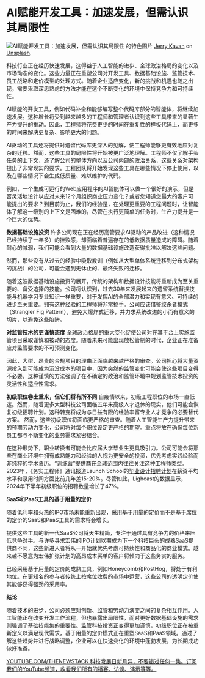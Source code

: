 # AI赋能开发工具：加速发展，但需认识其局限性

![AI赋能开发工具：加速发展，但需认识其局限性 的特色图片](https://cdn.thenewstack.io/media/2025/02/18de0082-jerry-kavan-wtuywwudbzi-unsplash-1024x683.jpg)
[Jerry Kavan](https://unsplash.com/@jerrykavan?utm_content=creditCopyText&utm_medium=referral&utm_source=unsplash) on [Unsplash](https://unsplash.com/photos/black-vehicle-WTuywWuDBzI?utm_content=creditCopyText&utm_medium=referral&utm_source=unsplash).

科技行业正在经历快速发展，这得益于人工智能的进步、全球政治格局的变化以及市场动态的变化。这些力量正在重塑公司对开发工具、数据基础设施、监管技术、员工战略和定价模型的处理方式。随着企业适应变化，新的挑战和机遇也随之出现，需要采取深思熟虑的方法才能在这个不断变化的环境中保持竞争力和可持续性。

AI赋能的开发工具，例如代码补全和能够编写整个代码库部分的智能体，将继续加速发展。这种增长将受到越来越多的工程师和管理者认识到这些工具带来的显著生产力提升的推动。因此，工程师将花费更少的时间在重复性的样板代码上，而更多的时间来解决更复杂、影响更大的问题。

AI驱动的工具还将提供对遗留代码库更深入的见解，使工程师能够更有效地应对复杂的迁移。然而，这些工具的局限性将开始被更广泛地理解。工程师不仅了解手头任务的上下文，还了解公司的整体方向以及公司内部的政治关系，这些关系对架构提出了非常现实的要求。工程团队将开始发现这些工具在哪些情况下停止使用，以及在哪些情况下会生成低质量、难以维护的代码。

例如，一个生成可运行的Web应用程序的AI智能体可以做一个很好的演示，但是否灵活地设计以应对未来12个月组织商业压力变化？或者您知道您最大的客户可能提出的要求？到目前为止，我们的经验是，在处理更重要的工程问题时，让智能体了解这一级别的上下文是困难的，尽管在执行更简单的任务时，生产力提升是一个巨大的优势。

**数据基础设施投资**
许多公司现在正在经历高管要求AI驱动的产品改进（这种情况已经持续了一年多）的挫败感，却面临着普遍存在的低数据质量造成的障碍。随着耐心的减弱，我们可能会看到大量的数据基础设施改造获得批准以解决这些问题。

然而，那些没有从过去的经验中吸取教训（例如从大型单体系统迁移到分布式架构的挑战）的公司，可能会遇到无休止的、最终失败的迁移。

随着这波数据基础设施投资的展开，传统的架构和数据设计技能将重新成为至关重要的、备受追捧的技能。公司将认识到，过去30年来发展起来的遗留系统替换技能与机器学习专业知识一样重要，对于发挥AI的全部潜力和实现有意义、可持续的进步至关重要。拥有这种经验的工程师将非常抢手。公司应该借鉴绞杀者模式（Strangler Fig Pattern），避免大爆炸式迁移，并力求系统改进的小而有意义的切片，以避免这些陷阱。

**对监管技术的更谨慎态度**
全球政治格局的重大变化促使公司对在其平台上实施监管项目采取谨慎和被动的态度。随着未来可能出现放松管制的时代，企业正在准备应对监管要求的不可预测变化。

因此，大型、昂贵的合规项目的理由正面临越来越严格的审查。公司担心将大量资源投入到可能成为沉没成本的项目中，因为突然的监管变化可能会使这些项目变得不必要。这种谨慎的方法强调了在不确定的政治和监管环境中规划监管技术投资的灵活性和适应性需求。

**初级职位卷土重来，但它们将有所不同**
自疫情以来，初级工程职位的市场一直低迷。然而，随着更多大型科技公司面临五年来高级人才退休的现实，他们可能会恢复初级招聘计划。这种转变将成为与日益有限的经验丰富专业人才竞争的必要替代方案。
然而，这些初级职位将面临更严格的审查。随着人工智能生产力提升带来的预期劳动力变化，公司将对每个职位设定更严格的期望。重点将放在确保每位新员工都与不断变化的业务需求紧密结合。

在这种形势下，职业转换者可能会比应届大学毕业生更具吸引力。公司可能会将那些在商业环境中拥有成熟能力和经验的人视为更安全的投资，优先考虑实践经验而非纯粹的学术资历。“训练营”提供商在全球范围内往往关注这种工程师类型。2023年，《务实工程师》通讯报道Launch School的[毕业设计招聘计划](https://blog.pragmaticengineer.com/the-job-market-for-new-grads-2023/)在薪资平均水平和录用时间方面比前几年差15-20%。尽管如此，Lighcast的数据显示，2024年下半年初级职位的招聘数量增长了47%。

**SaaS和PaaS工具的基于用量的定价**

随着低利率和火热的IPO市场未能重新出现，采用基于用量的定价而不是基于席位的定价的SaaS和PaaS工具的需求将会增长。

提供这些工具的新一代SaaS公司将天生精简，专注于通过具有竞争力的价格来压低竞争对手。与许多寻求宏伟的IPO计划以期成为下一个科技巨头的成熟SaaS提供商不同，这些新进入者将从一开始就优先考虑可持续性和商品化的商业模式。越来越不愿意为宏伟扩张计划的高昂成本买单的客户将倾向于这些务实的服务。

已经采用基于用量的定价的成熟工具，例如Honeycomb和PostHog，将处于有利地位。在更知名的参与者传统上按席位收费的市场中运营，这些公司的透明定价使其能够获得强劲的采用率。

**结论**

随着技术的进步，公司必须应对创新、监管和劳动力演变之间的复杂相互作用。人工智能正在改变开发工作流程，但也暴露出局限性，而对更好数据基础设施的需求则强调了基础技能集的重要性。监管科技投资正变得更加谨慎，初级职位正在被重新定义以满足现代需求，基于用量的定价模式正在重塑SaaS和PaaS领域。通过了解这些趋势并进行战略调整，企业可以在快速变化的环境中蓬勃发展，为长期成功做好准备。

[YOUTUBE.COM/THENEWSTACK 科技发展日新月异，不要错过任何一集。订阅我们的YouTube频道，收看我们所有的播客、访谈、演示等等。](https://youtube.com/thenewstack?sub_confirmation=1)